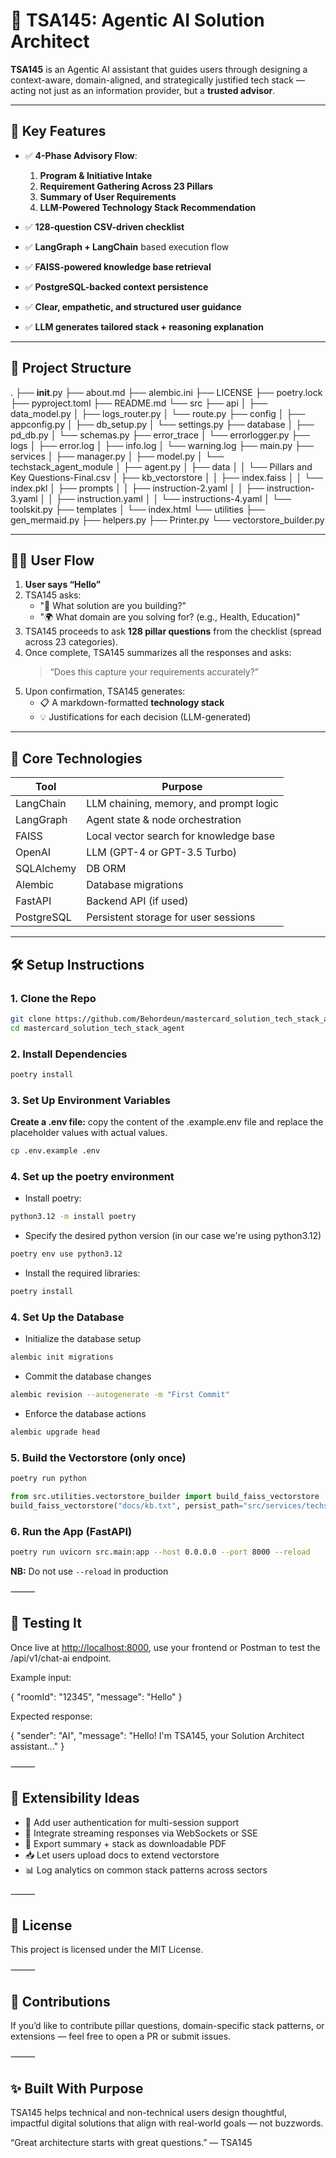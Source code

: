 # 🧠 TSA145: Agentic AI Solution Architect

**TSA145** is an Agentic AI assistant that guides users through designing a context-aware, domain-aligned, and strategically justified tech stack — acting not just as an information provider, but a **trusted advisor**.

---

## 🚀 Key Features

- ✅ **4-Phase Advisory Flow**:
  1. **Program & Initiative Intake**
  2. **Requirement Gathering Across 23 Pillars**
  3. **Summary of User Requirements**
  4. **LLM-Powered Technology Stack Recommendation**

- ✅ **128-question CSV-driven checklist**
- ✅ **LangGraph + LangChain** based execution flow
- ✅ **FAISS-powered knowledge base retrieval**
- ✅ **PostgreSQL-backed context persistence**
- ✅ **Clear, empathetic, and structured user guidance**
- ✅ **LLM generates tailored stack + reasoning explanation**

---

## 📁 Project Structure

.
├── __init__.py
├── about.md
├── alembic.ini
├── LICENSE
├── poetry.lock
├── pyproject.toml
├── README.md
└── src
    ├── api
    │   ├── data_model.py
    │   ├── logs_router.py
    │   └── route.py
    ├── config
    │   ├── appconfig.py
    │   ├── db_setup.py
    │   └── settings.py
    ├── database
    │   ├── pd_db.py
    │   └── schemas.py
    ├── error_trace
    │   └── errorlogger.py
    ├── logs
    │   ├── error.log
    │   ├── info.log
    │   └── warning.log
    ├── main.py
    ├── services
    │   ├── manager.py
    │   ├── model.py
    │   └── techstack_agent_module
    │       ├── agent.py
    │       ├── data
    │       │   └── Pillars and Key Questions-Final.csv
    │       ├── kb_vectorstore
    │       │   ├── index.faiss
    │       │   └── index.pkl
    │       ├── prompts
    │       │   ├── instruction-2.yaml
    │       │   ├── instruction-3.yaml
    │       │   ├── instruction.yaml
    │       │   └── instructions-4.yaml
    │       └── toolskit.py
    ├── templates
    │   └── index.html
    └── utilities
        ├── gen_mermaid.py
        ├── helpers.py
        ├── Printer.py
        └── vectorstore_builder.py

---

## 🧑‍💼 User Flow

1. **User says “Hello”**
2. TSA145 asks:
   - "🧭 What solution are you building?"
   - "🌍 What domain are you solving for? (e.g., Health, Education)"
3. TSA145 proceeds to ask **128 pillar questions** from the checklist (spread across 23 categories).
4. Once complete, TSA145 summarizes all the responses and asks:
   > “Does this capture your requirements accurately?”
5. Upon confirmation, TSA145 generates:
   - 📋 A markdown-formatted **technology stack**
   - 💡 Justifications for each decision (LLM-generated)

---

## 🧠 Core Technologies

| Tool        | Purpose                                  |
|-------------|------------------------------------------|
| LangChain   | LLM chaining, memory, and prompt logic   |
| LangGraph   | Agent state & node orchestration         |
| FAISS       | Local vector search for knowledge base   |
| OpenAI      | LLM (GPT-4 or GPT-3.5 Turbo)              |
| SQLAlchemy  | DB ORM                                   |
| Alembic     | Database migrations                      |
| FastAPI     | Backend API (if used)                    |
| PostgreSQL  | Persistent storage for user sessions     |

---

## 🛠️ Setup Instructions

### 1. Clone the Repo

```bash
git clone https://github.com/Behordeun/mastercard_solution_tech_stack_agent.git
cd mastercard_solution_tech_stack_agent
```

### 2. Install Dependencies

```bash
poetry install
```

### 3. Set Up Environment Variables

**Create a .env file:** copy the content of the .example.env file and replace the placeholder values with actual values.

```bash
cp .env.example .env
```

### 4. Set up the poetry environment

- Install poetry:

```bash
python3.12 -m install poetry
```

- Specify the desired python version (in our case we're using python3.12)

```bash
poetry env use python3.12
```

- Install the required libraries:

```bash
poetry install
```

### 4. Set Up the Database

- Initialize the database setup

```bash
alembic init migrations
```

- Commit the database changes

```bash
alembic revision --autogenerate -m "First Commit"
```

- Enforce the database actions

```bash
alembic upgrade head
```

### 5. Build the Vectorstore (only once)

```bash
poetry run python
```

```python
from src.utilities.vectorstore_builder import build_faiss_vectorstore
build_faiss_vectorstore("docs/kb.txt", persist_path="src/services/techstack_agent_module/kb_vectorstore")
```

### 6. Run the App (FastAPI)

```bash
poetry run uvicorn src.main:app --host 0.0.0.0 --port 8000 --reload
```

**NB:** Do not use `--reload` in production

⸻

## 🧪 Testing It

Once live at <http://localhost:8000>, use your frontend or Postman to test the /api/v1/chat-ai endpoint.

Example input:

{
  "roomId": "12345",
  "message": "Hello"
}

Expected response:

{
  "sender": "AI",
  "message": "Hello! I'm TSA145, your Solution Architect assistant..."
}

⸻

## 🧩 Extensibility Ideas

- 🔁 Add user authentication for multi-session support
- 💬 Integrate streaming responses via WebSockets or SSE
- 📄 Export summary + stack as downloadable PDF
- 📥 Let users upload docs to extend vectorstore
- 📊 Log analytics on common stack patterns across sectors

⸻

## 📜 License

This project is licensed under the MIT License.

⸻

## 🤝 Contributions

If you’d like to contribute pillar questions, domain-specific stack patterns, or extensions — feel free to open a PR or submit issues.

⸻

## ✨ Built With Purpose

TSA145 helps technical and non-technical users design thoughtful, impactful digital solutions that align with real-world goals — not buzzwords.

“Great architecture starts with great questions.” — TSA145
